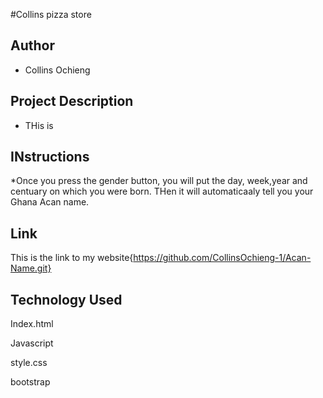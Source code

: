 #Collins pizza store

## Author
* Collins Ochieng

## Project Description

* THis is 

## INstructions
*Once you press the gender button, you will put the day, week,year and centuary on which you were born. THen it will automaticaaly tell you your Ghana Acan name.


## Link
This is the link to my website{https://github.com/CollinsOchieng-1/Acan-Name.git}

## Technology Used
<p>Index.html</p>
<p>Javascript</p>
<p>style.css</p>
<p>bootstrap</p>